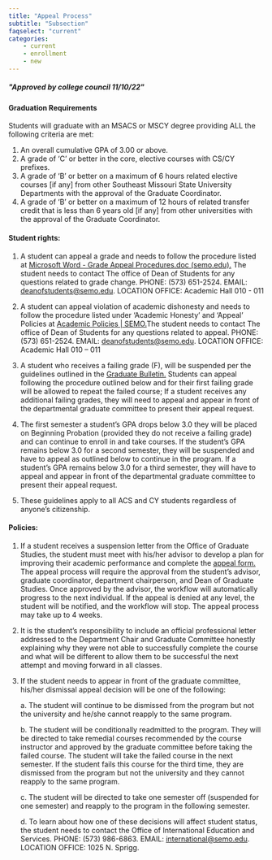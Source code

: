 ```yaml
---
title: "Appeal Process"
subtitle: "Subsection"
faqselect: "current"
categories:
    - current
    - enrollment
    - new
---
```

##### "Approved by college council 11/10/22"

#### Graduation Requirements
Students will graduate with an MSACS or MSCY degree providing ALL the following criteria are met:

1. An overall cumulative GPA of 3.00 or above.
2. A grade of ‘C’ or better in the core, elective courses with CS/CY prefixes.
3. A grade of ‘B’ or better on a maximum of 6 hours related elective courses [if any] from other Southeast Missouri State
University Departments with the approval of the Graduate Coordinator.
4. A grade of ‘B’ or better on a maximum of 12 hours of related transfer credit that is less than 6 years old [if any] from other universities with the approval of the Graduate Coordinator.

#### Student rights:

1. A student can appeal a grade and needs to follow the procedure listed at <a href="{{site.baseurl}}/assets/studev_gradeappealprocedures_2012.pdf" target="blank">Microsoft Word - Grade Appeal Procedures.doc (semo.edu).</a> The student needs to contact The office of Dean of Students for any questions related to grade change. PHONE: (573) 651-2524. EMAIL:  <a href="mailto:deanofstudents@semo.edu">deanofstudents@semo.edu</a>. LOCATION OFFICE: Academic Hall 010 - 011

2. A student can appeal violation of academic dishonesty and needs to follow the procedure listed under ‘Academic Honesty’ and ‘Appeal’ Policies at <a  href="https://semo.edu/student-support/academic-support/registrar/bulletin/policies.html#academic-honesty" target="blank">Academic Policies | SEMO.</a>The student needs to contact The office of Dean of Students for any questions related to appeal. PHONE: (573) 651-2524. EMAIL:  <a href="mailto:deanofstudents@semo.edu">deanofstudents@semo.edu</a>. LOCATION OFFICE: Academic Hall 010 – 011

3. A student who receives a failing grade (F), will be suspended per the guidelines outlined in the <a  href="https://semo.edu/student-support/academic-support/registrar/bulletin/grad-bulletin.html" target="blank">Graduate Bulletin.</a> Students can appeal following the procedure outlined below and for their first failing grade will be allowed to repeat the failed course; If a student receives any additional failing grades, they will need to appeal and appear in front of the departmental graduate committee to present their appeal request.

4. The first semester a student’s GPA drops below 3.0 they will be placed on Beginning Probation (provided they do not receive a failing grade) and can continue to enroll in and take courses. If the student’s GPA remains below 3.0 for a second semester, they will be suspended and have to appeal as outlined below to continue in the program. If a student’s GPA remains below 3.0 for a third semester, they will have to appeal and appear in front of the departmental graduate committee to present their appeal request.
 
5. These guidelines apply to all ACS and CY students regardless of anyone’s citizenship.

#### Policies:

1. If a student receives a suspension letter from the Office of Graduate Studies, the student must meet with his/her advisor to develop a plan for improving their academic performance and complete the <a  href="https://app.smartsheet.com/b/form/3b6bd2ffed7645b6814159f31815097a" target="blank"> appeal form.</a> The appeal process will require the approval from the student’s advisor, graduate coordinator, department chairperson, and Dean of Graduate Studies. Once approved by the advisor, the workflow will automatically progress to the next individual. If the appeal is denied at any level, the student will be notified, and the workflow will stop. The appeal process may take up to 4 weeks.

2. It is the student’s responsibility to include an official professional letter addressed to the Department Chair and Graduate Committee honestly explaining why they were not able to successfully complete the course and what will be different to allow them to be successful the next attempt and moving forward in all classes.

3. If the student needs to appear in front of the graduate committee, his/her dismissal appeal decision will be one of the following:

    a. The student will continue to be dismissed from the program but not the university and he/she cannot reapply to the same program.

    b. The student will be conditionally readmitted to the program. They will be directed to take remedial courses recommended by the course instructor and approved by the graduate committee before taking the failed course. The student will take the failed course in the next semester. If the student fails this course for the third time, they are dismissed from the program but not the university and they cannot reapply to the same program.

    c. The student will be directed to take one semester off (suspended for one semester) and reapply to the program in the following semester.

    d. To learn about how one of these decisions will affect student status, the student needs to contact the Office of International Education and Services. PHONE: (573) 986-6863. EMAIL: international@semo.edu. LOCATION OFFICE: 1025 N. Sprigg.